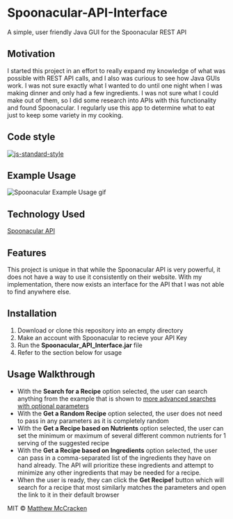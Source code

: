 # Spoonacular-API-Interface
A simple, user friendly Java GUI for the Spoonacular REST API

## Motivation
I started this project in an effort to really expand my knowledge of what was possible with REST API calls, and I also was curious to see how Java GUIs work. I was not sure exactly what I wanted to do until one night when I was making dinner and only had a few ingredients. I was not sure what I could make out of them, so I did some research into APIs with this functionality and found Spoonacular. I regularly use this app to determine what to eat just to keep some variety in my cooking.

## Code style
[![js-standard-style](https://img.shields.io/badge/code%20style-standard-brightgreen.svg?style=flat)](https://github.com/feross/standard)
 
## Example Usage
![Spoonacular Example Usage gif](https://s8.gifyu.com/images/ezgif-3-3a9589a1441b.gif)

## Technology Used
[Spoonacular API](https://spoonacular.com/food-api)

## Features
This project is unique in that while the Spoonacular API is very powerful, it does not have a way to use it consistently on their website. With my implementation, there now exists an interface for the API that I was not able to find anywhere else.

## Installation
1. Download or clone this repository into an empty directory
2. Make an account with Spoonacular to recieve your API Key
3. Run the **Spoonacular_API_Interface.jar** file
4. Refer to the section below for usage

## Usage Walkthrough
* With the **Search for a Recipe** option selected, the user can search anything from the example that is shown to [more advanced searches with optional parameters](https://spoonacular.com/food-api/docs#Search-Recipes-Complex)
* With the **Get a Random Recipe** option selected, the user does not need to pass in any parameters as it is completely random
* With the **Get a Recipe based on Nutrients** option selected, the user can set the minimum or maximum of several different common nutrients for 1 serving of the suggested recipe
* With the **Get a Recipe based on Ingredients** option selected, the user can pass in a comma-separated list of the ingredients they have on hand already. The API will prioritize these ingredients and attempt to minimize any other ingredients that may be needed for a recipe.
* When the user is ready, they can click the **Get Recipe!** button which will search for a recipe that most similarly matches the parameters and open the link to it in their default browser

MIT © [Matthew McCracken](https://github.com/mdm16c)

